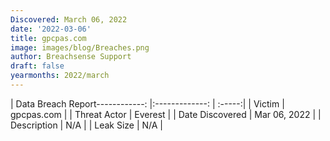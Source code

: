 ```yaml
---
Discovered: March 06, 2022
date: '2022-03-06'
title: gpcpas.com
image: images/blog/Breaches.png
author: Breachsense Support
draft: false
yearmonths: 2022/march
---
```


| Data Breach Report------------:   |:-------------:    | :-----:|
| Victim    | gpcpas.com      | 
| Threat Actor    | Everest      | 
| Date Discovered    | Mar 06, 2022      | 
| Description    | N/A      | 
| Leak Size    | N/A      | 

